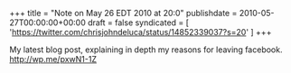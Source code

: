 +++
title = "Note on May 26 EDT 2010 at 20:0"
publishdate = 2010-05-27T00:00:00+00:00
draft = false
syndicated = [ 'https://twitter.com/chrisjohndeluca/status/14852339037?s=20' ]
+++

My latest blog post, explaining in depth my reasons for leaving facebook. http://wp.me/pxwN1-1Z
